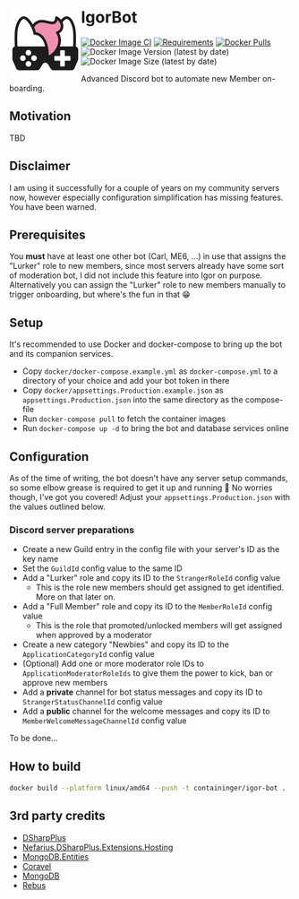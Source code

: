 # <img src="assets/NSS-128x128.png" align="left" />IgorBot

[![Docker Image CI](https://github.com/nefarius/IgorBot/actions/workflows/docker-image.yml/badge.svg)](https://github.com/nefarius/IgorBot/actions/workflows/docker-image.yml)
[![Requirements](https://img.shields.io/badge/Requirements-.NET%208.0-blue.svg)](https://github.com/dotnet/core/blob/main/release-notes/8.0/supported-os.md)
[![Docker Pulls](https://img.shields.io/docker/pulls/containinger/igor-bot)](https://hub.docker.com/r/containinger/igor-bot)
![Docker Image Version (latest by date)](https://img.shields.io/docker/v/containinger/igor-bot)
![Docker Image Size (latest by date)](https://img.shields.io/docker/image-size/containinger/igor-bot)

Advanced Discord bot to automate new Member on-boarding.

## Motivation

TBD

## Disclaimer

I am using it successfully for a couple of years on my community servers now, however especially configuration
simplification has missing features. You have been warned.

## Prerequisites

You **must** have at least one other bot (Carl, ME6, ...) in use that assigns the "Lurker" role to new members, since most servers already have some sort of moderation bot, I did not include this feature into Igor on purpose. Alternatively you can assign the "Lurker" role to new members manually to trigger onboarding, but where's the fun in that 😁

## Setup

It's recommended to use Docker and docker-compose to bring up the bot and its companion services.

- Copy `docker/docker-compose.example.yml` as `docker-compose.yml` to a directory of your choice and add your bot token
  in there
- Copy `docker/appsettings.Production.example.json` as `appsettings.Production.json` into the same directory as the
  compose-file
- Run `docker-compose pull` to fetch the container images
- Run `docker-compose up -d` to bring the bot and database services online

## Configuration

As of the time of writing, the bot doesn't have any server setup commands, so some elbow grease is required to get it up
and running 💪 No worries though, I've got you covered! Adjust your `appsettings.Production.json` with the values
outlined below.

### Discord server preparations

- Create a new Guild entry in the config file with your server's ID as the key name
- Set the `GuildId` config value to the same ID
- Add a "Lurker" role and copy its ID to the `StrangerRoleId` config value
    - This is the role new members should get assigned to get identified. More on that later on.
- Add a "Full Member" role and copy its ID to the `MemberRoleId` config value
    - This is the role that promoted/unlocked members will get assigned when approved by a moderator
- Create a new category "Newbies" and copy its ID to the `ApplicationCategoryId` config value
- (Optional) Add one or more moderator role IDs to `ApplicationModeratorRoleIds` to give them the power to kick, ban or
  approve new members
- Add a **private** channel for bot status messages and copy its ID to `StrangerStatusChannelId` config value
- Add a **public** channel for the welcome messages and copy its ID to `MemberWelcomeMessageChannelId` config value

To be done...

## How to build

```bash
docker build --platform linux/amd64 --push -t containinger/igor-bot .
```

## 3rd party credits

- [DSharpPlus](https://github.com/DSharpPlus/DSharpPlus)
- [Nefarius.DSharpPlus.Extensions.Hosting](https://github.com/nefarius/Nefarius.DSharpPlus.Extensions.Hosting)
- [MongoDB.Entities](https://mongodb-entities.com/)
- [Coravel](https://docs.coravel.net/)
- [MongoDB](https://www.mongodb.com/)
- [Rebus](https://github.com/rebus-org/Rebus)
